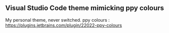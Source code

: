 ## Visual Studio Code theme mimicking ppy colours
My personal theme, never switched.
ppy colours : https://plugins.jetbrains.com/plugin/22022-ppy-colours
